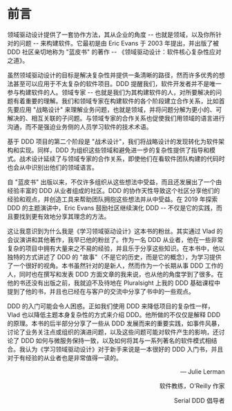 # 前言

领域驱动设计提供了一套协作方法，其从企业的角度 -- 也就是领域，以及你所针对的问题 -- 来构建软件。它最初是由 Eric Evans 于 2003 年提出，并出版了被 DDD 社区亲切地称为 "蓝皮书" 的著作 -- 《领域驱动设计：软件核心复杂性应对之道》。

虽然领域驱动设计的目标是解决复杂性并提供一条清晰的路径，然而许多优秀的想法甚至可以应用于不太复杂的软件项目。DDD 提醒我们，软件开发者并不是唯一参与构建软件的人。领域专家 -- 也就是我们为其构建软件的人，对所要解决的问题有着重要的理解。我们和领域专家在构建软件的各个阶段建立合作关系，比如首先要应用 "战略设计" 来理解业务问题，也就是领域，并将问题分解为更小的、可解决的、相互关联的子问题。与领域专家的合作关系也促使我们用领域的语言进行沟通，而不是强迫业务侧的人员学习软件的技术术语。

基于 DDD 项目的第二个阶段是 "战术设计"，我们将战略设计的发现转化为软件架构和实现。同样，DDD 为组织这些领域和避免进一步的复杂性提供了指导和模式。战术设计延续了与领域专家的合作关系，即使他们在看软件团队构建的代码时也会从中识别出他们的领域语言。

自 "蓝皮书" 出版以来，不仅许多组织从这些想法中受益，而且还发展出了一个由经验丰富的 DDD 从业者组成的社区。DDD 的协作天性导致这个社区分享他们的经验和观点，并创造工具来帮助团队拥抱这些想法并从中受益。在 2019 年探索 DDD 的主题演讲中，Eric Evans 鼓励社区继续演化 DDD -- 不仅是它的实践，而且要找到更有效地分享其理念的方法。

这让我意识到为什么我是《学习领域驱动设计》这本书的粉丝。其实通过 Vlad 的会议演讲和其他著作，我早已他的粉丝了。作为一名 DDD 从业者，他在一些非常复杂的项目中拥有大量来之不易的经验，并且乐于分享这些知识。在本书中，他以独特的方式讲述了 DDD 的 "故事"（不是它的历史，而是它的概念），为学习提供了一个很好的视角。本书虽然针对的是新人，然而作为一个长期从事 DDD 工作的人，同时也在撰写和发表 DDD 方面文章的我来说，也从他的角度学到了很多。在他的书还没有出版之前，我就迫不及待地在 Pluralsight 上我的 DDD 基础课程中提到了他的书，并且也已经在与客户的交流中分享了书中的一些观点。

DDD 的入门可能会令人困惑。正如我们使用 DDD 来降低项目的复杂性一样，Vlad 也以降低主题本身复杂性的方式来介绍 DDD。他所做的不仅仅是解释 DDD 的原理。本书的后半部分分享了一些从 DDD 发展而来的重要实践，如事件风暴，讨论了业务关注点或组织的演进问题，以及这些问题可能对软件产生的影响，还讨论了 DDD 如何与微服务保持一致，以及如何将其与一系列著名的软件模式相结合。我认为《学习领域驱动设计》对于新手来说是一本很好的 DDD 入门书，并且对于有经验的从业者也是非常值得一读的。

<p align="right">— Julie Lerman</p>
<p align="right">软件教练，O’Reilly 作家</p>
<p align="right">Serial DDD 倡导者</p>